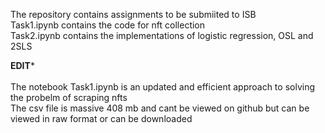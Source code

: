 The repository contains assignments to be submiited to ISB \
Task1.ipynb contains the code for nft collection \
Task2.ipynb contains the implementations of logistic regression, OSL and 2SLS
 
**EDIT***\
\
The notebook Task1.ipynb is an updated and efficient approach to solving the probelm of scraping nfts\
The csv file is massive 408 mb and cant be viewed on github but can be viewed in raw format or can be downloaded
